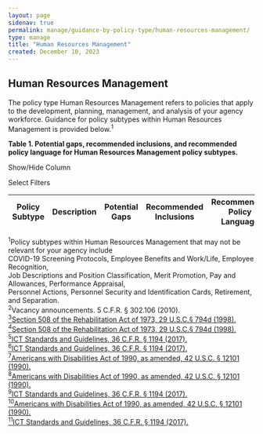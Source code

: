 ```yaml
---
layout: page
sidenav: true
permalink: manage/guidance-by-policy-type/human-resources-management/
type: manage
title: "Human Resources Management"
created: December 10, 2023
---
```


<h2 id="standards">
  Human Resources Management 
</h2>
The policy type Human Resources Management refers to policies that apply to the development, planning, management, and analysis of your agency workforce. Guidance for policy subtypes within Human Resources Management is provided below.<sup>1</sup>

<div class="q-table" id="policytype-table">
  <p class="table-heading" id="human-resources-management">
      <b>Table 1. Potential gaps, recommended inclusions, and recommended policy language for Human Resources Management policy subtypes.</b>
  </p>
  <div>
    <div id="column-filter-list" class="dropdown-check-list">
      <span class="dropdown" tabindex="0">Show/Hide Column</span>
      <ul class="items" id="column-filter">
      </ul>
    </div>
    <div id="table-filter-list" class="dropdown-check-list">
      <span class="dropdown" tabindex="0">Select Filters</span>
      <ul class="items" id="picklist-filter">
      </ul>
    </div>
  </div>
  <table class="it-table">
    <thead>
    <tr>
      <th id="PS">Policy Subtype</th>
      <th id="DES" class="columnD">Description</th>
      <th id="PG" class="columnPG">Potential Gaps</th>
      <th id="RI" class="columnRI">Recommended Inclusions</th>
      <th id="RPL" class="columnRPL">Recommended Policy Language</th>
    </tr>
    </thead>
    <tbody id="table-body">
    </tbody>
  </table>
</div>

<a class="hover-large nolink"><sup>1</sup>Policy subtypes within Human Resources Management that may not be relevant for your agency include <br>COVID-19 Screening Protocols, Employee Benefits and Work/Life, Employee Recognition,<br> Job Descriptions and Position Classification, Merit Promotion, Pay and Allowances, Performance Appraisal,<br> Personnel Actions, Personnel Security and Identification Cards, Retirement, and Separation.
</a>
<br>
<a class="hover-large nolink"><sup>2</sup>Vacancy announcements. 5 C.F.R. § 302.106 (2010).
</a>
<br>
<a class="hover-large" href="https://www.govinfo.gov/content/pkg/USCODE-2011-title29/html/USCODE-2011-title29-chap16-subchapV-sec794d.htm"><sup>3</sup>Section 508 of the Rehabilitation Act of 1973, 29 U.S.C.§ 794d (1998).</a>
<br>
<a class="hover-large" href="https://www.govinfo.gov/content/pkg/USCODE-2011-title29/html/USCODE-2011-title29-chap16-subchapV-sec794d.htm"><sup>4</sup>Section 508 of the Rehabilitation Act of 1973, 29 U.S.C.§ 794d (1998).</a>
<br>
<a class="hover-large" href="https://www.access-board.gov/ict/ict-final-rule.pdf"><sup>5</sup>ICT Standards and Guidelines, 36 C.F.R. § 1194 (2017).</a>
<br>
<a class="hover-large" href="https://www.access-board.gov/ict/ict-final-rule.pdf"><sup>6</sup>ICT Standards and Guidelines, 36 C.F.R. § 1194 (2017).</a>
<br>
<a class="hover-large" href="https://www.govinfo.gov/content/pkg/USCODE-2009-title42/html/USCODE-2009-title42-chap126.htm"><sup>7</sup>Americans with Disabilities Act of 1990, as amended, 42 U.S.C. § 12101 (1990). </a>
<br>
<a class="hover-large" href="https://www.govinfo.gov/content/pkg/USCODE-2009-title42/html/USCODE-2009-title42-chap126.htm"><sup>8</sup>Americans with Disabilities Act of 1990, as amended, 42 U.S.C. § 12101 (1990). </a>
<br>
<a class="hover-large" href="https://www.access-board.gov/ict/ict-final-rule.pdf"><sup>9</sup>ICT Standards and Guidelines, 36 C.F.R. § 1194 (2017).</a>
<br>
<a class="hover-large" href="https://www.govinfo.gov/content/pkg/USCODE-2009-title42/html/USCODE-2009-title42-chap126.htm"><sup>10</sup>Americans with Disabilities Act of 1990, as amended, 42 U.S.C. § 12101 (1990). </a>
<br>
<a class="hover-large" href="https://www.access-board.gov/ict/ict-final-rule.pdf"><sup>11</sup>ICT Standards and Guidelines, 36 C.F.R. § 1194 (2017).</a>
<br>
